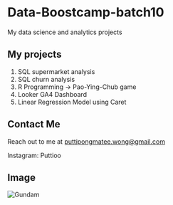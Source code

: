 # Data-Boostcamp-batch10
My data science and analytics projects

## My projects
1. SQL supermarket analysis
2. SQL churn analysis
3. R Programming -> Pao-Ying-Chub game
4. Looker GA4 Dashboard
5. Linear Regression Model using Caret

## Contact Me
Reach out to me at puttipongmatee.wong@gmail.com

Instagram: Puttioo

## Image
![Gundam](https://static.tvtropes.org/pmwiki/pub/images/mighty_strike_freedom_arrives.jpg)
